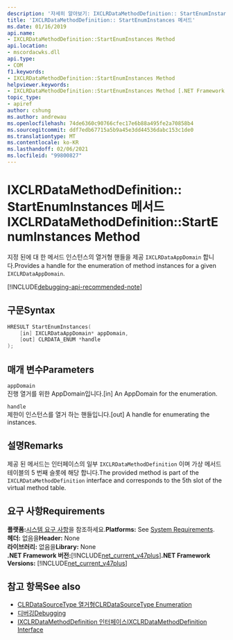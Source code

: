```yaml
---
description: '자세히 알아보기: IXCLRDataMethodDefinition:: StartEnumInstances 메서드'
title: 'IXCLRDataMethodDefinition:: StartEnumInstances 메서드'
ms.date: 01/16/2019
api.name:
- IXCLRDataMethodDefinition::StartEnumInstances Method
api.location:
- mscordacwks.dll
api.type:
- COM
f1.keywords:
- IXCLRDataMethodDefinition::StartEnumInstances Method
helpviewer.keywords:
- IXCLRDataMethodDefinition::StartEnumInstances Method [.NET Framework debugging]
topic_type:
- apiref
author: cshung
ms.author: andrewau
ms.openlocfilehash: 74de6360c90766cfec17e6b88a495fe2a70858b4
ms.sourcegitcommit: ddf7edb67715a5b9a45e3dd44536dabc153c1de0
ms.translationtype: MT
ms.contentlocale: ko-KR
ms.lasthandoff: 02/06/2021
ms.locfileid: "99800827"
---
```

# <a name="ixclrdatamethoddefinitionstartenuminstances-method"></a><span data-ttu-id="3c886-103">IXCLRDataMethodDefinition:: StartEnumInstances 메서드</span><span class="sxs-lookup"><span data-stu-id="3c886-103">IXCLRDataMethodDefinition::StartEnumInstances Method</span></span>

<span data-ttu-id="3c886-104">지정 된에 대 한 메서드 인스턴스의 열거형 핸들을 제공 `IXCLRDataAppDomain` 합니다.</span><span class="sxs-lookup"><span data-stu-id="3c886-104">Provides a handle for the enumeration of method instances for a given `IXCLRDataAppDomain`.</span></span>

[!INCLUDE[debugging-api-recommended-note](../../../../includes/debugging-api-recommended-note.md)]

## <a name="syntax"></a><span data-ttu-id="3c886-105">구문</span><span class="sxs-lookup"><span data-stu-id="3c886-105">Syntax</span></span>

```cpp
HRESULT StartEnumInstances(
    [in] IXCLRDataAppDomain* appDomain,
    [out] CLRDATA_ENUM *handle
);
```

## <a name="parameters"></a><span data-ttu-id="3c886-106">매개 변수</span><span class="sxs-lookup"><span data-stu-id="3c886-106">Parameters</span></span>

`appDomain`\
<span data-ttu-id="3c886-107">진행 열거를 위한 AppDomain입니다.</span><span class="sxs-lookup"><span data-stu-id="3c886-107">[in] An AppDomain for the enumeration.</span></span>

`handle`\
<span data-ttu-id="3c886-108">제한이 인스턴스를 열거 하는 핸들입니다.</span><span class="sxs-lookup"><span data-stu-id="3c886-108">[out] A handle for enumerating the instances.</span></span>

## <a name="remarks"></a><span data-ttu-id="3c886-109">설명</span><span class="sxs-lookup"><span data-stu-id="3c886-109">Remarks</span></span>

<span data-ttu-id="3c886-110">제공 된 메서드는 인터페이스의 일부 `IXCLRDataMethodDefinition` 이며 가상 메서드 테이블의 5 번째 슬롯에 해당 합니다.</span><span class="sxs-lookup"><span data-stu-id="3c886-110">The provided method is part of the `IXCLRDataMethodDefinition` interface and corresponds to the 5th slot of the virtual method table.</span></span>

## <a name="requirements"></a><span data-ttu-id="3c886-111">요구 사항</span><span class="sxs-lookup"><span data-stu-id="3c886-111">Requirements</span></span>

<span data-ttu-id="3c886-112">**플랫폼:**[시스템 요구 사항](../../get-started/system-requirements.md)을 참조하세요.</span><span class="sxs-lookup"><span data-stu-id="3c886-112">**Platforms:** See [System Requirements](../../get-started/system-requirements.md).</span></span>  
<span data-ttu-id="3c886-113">**헤더:** 없음을</span><span class="sxs-lookup"><span data-stu-id="3c886-113">**Header:** None</span></span>  
<span data-ttu-id="3c886-114">**라이브러리:** 없음을</span><span class="sxs-lookup"><span data-stu-id="3c886-114">**Library:** None</span></span>  
<span data-ttu-id="3c886-115">**.NET Framework 버전:**[!INCLUDE[net_current_v47plus](../../../../includes/net-current-v47plus.md)]</span><span class="sxs-lookup"><span data-stu-id="3c886-115">**.NET Framework Versions:** [!INCLUDE[net_current_v47plus](../../../../includes/net-current-v47plus.md)]</span></span>  

## <a name="see-also"></a><span data-ttu-id="3c886-116">참고 항목</span><span class="sxs-lookup"><span data-stu-id="3c886-116">See also</span></span>

- [<span data-ttu-id="3c886-117">CLRDataSourceType 열거형</span><span class="sxs-lookup"><span data-stu-id="3c886-117">CLRDataSourceType Enumeration</span></span>](clrdatasourcetype-enumeration.md)
- [<span data-ttu-id="3c886-118">디버깅</span><span class="sxs-lookup"><span data-stu-id="3c886-118">Debugging</span></span>](index.md)
- [<span data-ttu-id="3c886-119">IXCLRDataMethodDefinition 인터페이스</span><span class="sxs-lookup"><span data-stu-id="3c886-119">IXCLRDataMethodDefinition Interface</span></span>](ixclrdatamethoddefinition-interface.md)
